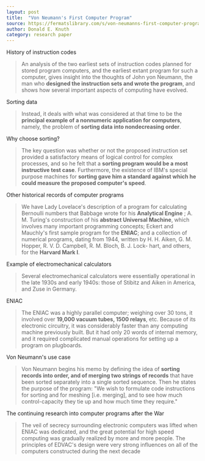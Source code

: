 ```yaml
---
layout: post
title:  "Von Neumann's First Computer Program"
source: https://fermatslibrary.com/s/von-neumanns-first-computer-program
author: Donald E. Knuth
category: research paper
---
```


History of instruction codes

> An analysis of the two earliest sets of instruction codes planned for stored program computers, and the earliest extant program for such a computer, gives insight into the thoughts of John yon Neumann, the man who **designed the instruction sets and wrote the program**, and shows how several important aspects of computing have evolved.

Sorting data

> Instead, it deals with what was considered at that time to be the **principal example of a nonnumeric application for computers**, namely, the problem of **sorting data into nondecreasing order**.

Why choose sorting?

> The key question was whether or not the proposed instruction set provided a satisfactory means of logical control for complex processes, and so he felt that a **sorting program would be a most
instructive test case**. Furthermore, the existence of IBM's special purpose machines for **sorting gave him a standard against which he could measure the proposed computer's speed**.

Other historical records of computer programs

> We have Lady Lovelace's description of a program for calculating Bernoulli numbers that Babbage wrote for his **Analytical Engine** ; A. M. Turing's construction of his **abstract Universal Machine**, which involves many important programming concepts; Eckert and Mauchly's first sample program for the **ENIAC**; and a collection of numerical programs, dating from 1944, written by H. H. Aiken, G. M. Hopper, R. V. D. Campbell, R. M. Bloch, B. J. Lock- hart, and others, for the **Harvard Mark I**.

Example of electromechanical calculators

> Several electromechanical calculators were essentially operational in the late 1930s and early 1940s: those of Stibitz and Aiken in America, and Zuse in Germany.

ENIAC

> The ENIAC was a highly parallel computer; weighing over 30 tons, it involved over **19,000 vacuum tubes, 1500 relays**, etc. Because of its electronic circuitry, it was considerably faster than any computing machine previously built. But it had only 20 words of internal memory, and it required complicated manual operations for setting up a program on plugboards.

Von Neumann's use case

> Von Neumann begins his memo by defining the idea of **sorting records into order, and of merging two strings of records** that have been sorted separately into a single sorted sequence. Then he states the purpose of the program: "We wish to formulate code instructions for sorting and for meshing [i.e. merging], and to see how much control-capacity they tie up and how much time they require."

The continuing research into computer programs after the War

> The veil of secrecy surrounding electronic computers was lifted when ENIAC was dedicated, and the great potential for high speed computing was gradually realized by more and more people. The principles of EDVAC's design were very strong influences on all of the computers constructed during the next decade
